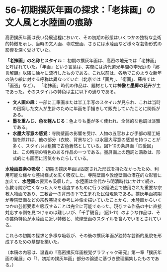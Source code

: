 # 56-初期撲灰年画の探求：「老抹画」の文人風と水陸画の痕跡

高密撲灰年画は長い発展過程において、その初期の形態はいくつかの独特な芸術的特徴を示し、当時の文人画、寺院壁画、さらには水陸画など様々な芸術形式の影響を深く受けていた。

**「老抹画」の名称とスタイル**：
初期の撲灰年画は、高密の地元では「老抹画」と呼ばれていた。「年画」という言葉は、実際には清代道光年間の李光庭の『郷言解頤』以降に徐々に流行したものである。これ以前は、各地でこのような新年の貼り絵に対する呼称は異なっていた（北京では「画片」、「衛画」、蘇州では「画張」など）。
「老抹画」時代の作品は、題材としては**神像と墨屏の花卉**が主であった。そのスタイルの特色は主に以下の通りである。
*   **文人画の趣**：一部に工筆画または半工半写のスタイルが見られ、これは当時の困窮した文人が生計のために年画を手描きして販売していたことに関係がある。
*   **墨を重んじ、色を軽んじる**：色よりも墨が多く使われ、全体的な色調は淡雅である。
*   **水墨大写意の感覚**：寺院壁画の影響を受け、人物の五官および手部の精工細描を除けば、他の部分（衣紋、背景など）は水墨大写意の感覚を持つことが多く、スタイルは粗獷で古色蒼然としている。図1-10の条屏画「四愛図」は、この時期の特色のある作品の一つである。墨屏画上の題詞と落款は、形式的にも画面に活気をもたらしている。

**水陸画要素の吸収**：
初期の撲灰年画は固定された形式を持たなかったため、利用可能な様々な芸術様式を広く吸収した。寺院壁画や敦煌壁画の潜在的な影響に加えて、**水陸画**の要素も吸収した。
水陸画は金代から明清時代にかけて続き、仏教寺院が亡くなった人々を超度するために行う水陸法会で使用された重要な宗教人物画であり、三教合一の背景の下で生まれた民俗現象である。撲灰年画初期が寺院壁画などの宗教芸術を参考に神像を描いていたことから、水陸画からいくつかの芸術要素を吸収することは完全に可能であった。現存する作品の中に直接対応する例を見つけるのは難しいが、「千手観音」（図1-11）のような作品は、その芸術特色が水陸画に近い特徴と、敦煌壁画のスタイルを含んでいるとされている。

これらの初期の探求と多様な吸収が、その後の撲灰年画が独特な芸術的風貌を形成するための基礎を築いた。

（本稿の内容は、温鑫の『高密撲灰年画視覚グラフィック研究』第一章「撲灰年画の発展」の「1、初期の撲灰年画」部分の論述に基づき整理編集したものである。）
